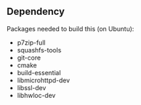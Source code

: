 ## Dependency

Packages needed to build this (on Ubuntu):

 * p7zip-full
 * squashfs-tools
 * git-core
 * cmake
 * build-essential
 * libmicrohttpd-dev
 * libssl-dev
 * libhwloc-dev

